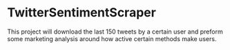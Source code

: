 TwitterSentimentScraper
=======================
This project will download the last 150 tweets by a certain user and preform some marketing analysis around how active certain methods make users.
